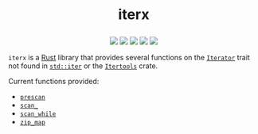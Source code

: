 # <p align="center">iterx</p>

<p align="center">
    <a href="https://lbesson.mit-license.org/" alt="MIT license">
        <img src="https://img.shields.io/badge/License-MIT-blue.svg" /></a>    
    <a href="https://rust-lang.org/">
        <img src="https://img.shields.io/badge/Rust-ff69b4.svg"/></a>
    <a href="https://github.com/codereport?tab=followers" alt="GitHub followers">
        <img src="https://img.shields.io/github/followers/codereport.svg?style=social&label=Follow" /></a>
    <a href="https://GitHub.com/codereport/rust-iterx/stargazers/" alt="GitHub stars">
        <img src="https://img.shields.io/github/stars/codereport/rust-iterx.svg?style=social&label=Star" /></a>
    <a href="https://twitter.com/code_report" alt="Twitter">
        <img src="https://img.shields.io/twitter/follow/code_report.svg?style=social&label=@code_report" /></a>
</p>

`iterx` is a [Rust](https://rust-lang.org/) library that provides several functions on the [`Iterator`](https://doc.rust-lang.org/1.64.0/core/iter/trait.Iterator.html) trait not found in [`std::iter`](https://doc.rust-lang.org/1.64.0/core/iter/) or the [`Itertools`](https://docs.rs/itertools/latest/itertools/) crate.

Current functions provided:

* [`prescan`](https://docs.rs/iterx/latest/iterx/trait.Iterx.html#method.prescan)
* [`scan_`](https://docs.rs/iterx/latest/iterx/trait.Iterx.html#method.scan_)
* [`scan_while`](https://docs.rs/iterx/latest/iterx/trait.Iterx.html#method.scan_while)
* [`zip_map`](https://docs.rs/iterx/latest/iterx/trait.Iterx.html#method.zip_map)
